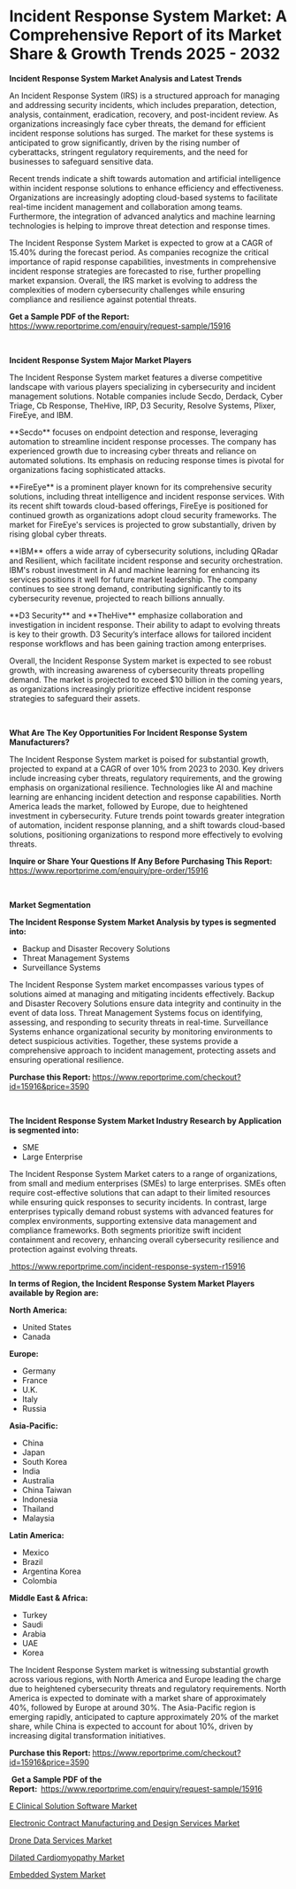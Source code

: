 <p><h1>Incident Response System Market: A Comprehensive Report of its Market Share & Growth Trends 2025 - 2032</h1></p><p><strong>Incident Response System Market Analysis and Latest Trends</strong></p>
<p><p>An Incident Response System (IRS) is a structured approach for managing and addressing security incidents, which includes preparation, detection, analysis, containment, eradication, recovery, and post-incident review. As organizations increasingly face cyber threats, the demand for efficient incident response solutions has surged. The market for these systems is anticipated to grow significantly, driven by the rising number of cyberattacks, stringent regulatory requirements, and the need for businesses to safeguard sensitive data.</p><p>Recent trends indicate a shift towards automation and artificial intelligence within incident response solutions to enhance efficiency and effectiveness. Organizations are increasingly adopting cloud-based systems to facilitate real-time incident management and collaboration among teams. Furthermore, the integration of advanced analytics and machine learning technologies is helping to improve threat detection and response times.</p><p>The Incident Response System Market is expected to grow at a CAGR of 15.40% during the forecast period. As companies recognize the critical importance of rapid response capabilities, investments in comprehensive incident response strategies are forecasted to rise, further propelling market expansion. Overall, the IRS market is evolving to address the complexities of modern cybersecurity challenges while ensuring compliance and resilience against potential threats.</p></p>
<p><strong>Get a Sample PDF of the Report:&nbsp;</strong> <a href="https://www.reportprime.com/enquiry/request-sample/15916?utm_campaign=950&utm_medium=2&utm_source=Github&utm_content=ia&utm_term=20032025&utm_id=incident-response-system">https://www.reportprime.com/enquiry/request-sample/15916</a></p>
<p>&nbsp;</p>
<p><strong>Incident Response System Major Market Players</strong></p>
<p><p>The Incident Response System market features a diverse competitive landscape with various players specializing in cybersecurity and incident management solutions. Notable companies include Secdo, Derdack, Cyber Triage, Cb Response, TheHive, IRP, D3 Security, Resolve Systems, Plixer, FireEye, and IBM.</p><p>**Secdo** focuses on endpoint detection and response, leveraging automation to streamline incident response processes. The company has experienced growth due to increasing cyber threats and reliance on automated solutions. Its emphasis on reducing response times is pivotal for organizations facing sophisticated attacks.</p><p>**FireEye** is a prominent player known for its comprehensive security solutions, including threat intelligence and incident response services. With its recent shift towards cloud-based offerings, FireEye is positioned for continued growth as organizations adopt cloud security frameworks. The market for FireEye's services is projected to grow substantially, driven by rising global cyber threats.</p><p>**IBM** offers a wide array of cybersecurity solutions, including QRadar and Resilient, which facilitate incident response and security orchestration. IBM's robust investment in AI and machine learning for enhancing its services positions it well for future market leadership. The company continues to see strong demand, contributing significantly to its cybersecurity revenue, projected to reach billions annually.</p><p>**D3 Security** and **TheHive** emphasize collaboration and investigation in incident response. Their ability to adapt to evolving threats is key to their growth. D3 Security’s interface allows for tailored incident response workflows and has been gaining traction among enterprises.</p><p>Overall, the Incident Response System market is expected to see robust growth, with increasing awareness of cybersecurity threats propelling demand. The market is projected to exceed $10 billion in the coming years, as organizations increasingly prioritize effective incident response strategies to safeguard their assets.</p></p>
<p>&nbsp;</p>
<p><strong>What Are The Key Opportunities For Incident Response System Manufacturers?</strong></p>
<p><p>The Incident Response System market is poised for substantial growth, projected to expand at a CAGR of over 10% from 2023 to 2030. Key drivers include increasing cyber threats, regulatory requirements, and the growing emphasis on organizational resilience. Technologies like AI and machine learning are enhancing incident detection and response capabilities. North America leads the market, followed by Europe, due to heightened investment in cybersecurity. Future trends point towards greater integration of automation, incident response planning, and a shift towards cloud-based solutions, positioning organizations to respond more effectively to evolving threats.</p></p>
<p><strong>Inquire or Share Your Questions If Any Before Purchasing This Report:</strong> <a href="https://www.reportprime.com/enquiry/pre-order/15916?utm_campaign=950&utm_medium=2&utm_source=Github&utm_content=ia&utm_term=20032025&utm_id=incident-response-system">https://www.reportprime.com/enquiry/pre-order/15916</a></p>
<p>&nbsp;</p>
<p><strong>Market Segmentation</strong></p>
<p><strong>The Incident Response System Market Analysis by types is segmented into:</strong></p>
<p><ul><li>Backup and Disaster Recovery Solutions</li><li>Threat Management Systems</li><li>Surveillance Systems</li></ul></p>
<p><p>The Incident Response System market encompasses various types of solutions aimed at managing and mitigating incidents effectively. Backup and Disaster Recovery Solutions ensure data integrity and continuity in the event of data loss. Threat Management Systems focus on identifying, assessing, and responding to security threats in real-time. Surveillance Systems enhance organizational security by monitoring environments to detect suspicious activities. Together, these systems provide a comprehensive approach to incident management, protecting assets and ensuring operational resilience.</p></p>
<p><strong>Purchase this Report:&nbsp;</strong><a href="https://www.reportprime.com/checkout?id=15916&price=3590&utm_campaign=950&utm_medium=2&utm_source=Github&utm_content=ia&utm_term=20032025&utm_id=incident-response-system">https://www.reportprime.com/checkout?id=15916&price=3590</a></p>
<p>&nbsp;</p>
<p><strong>The Incident Response System Market Industry Research by Application is segmented into:</strong></p>
<p><ul><li>SME</li><li>Large Enterprise</li></ul></p>
<p><p>The Incident Response System Market caters to a range of organizations, from small and medium enterprises (SMEs) to large enterprises. SMEs often require cost-effective solutions that can adapt to their limited resources while ensuring quick responses to security incidents. In contrast, large enterprises typically demand robust systems with advanced features for complex environments, supporting extensive data management and compliance frameworks. Both segments prioritize swift incident containment and recovery, enhancing overall cybersecurity resilience and protection against evolving threats.</p></p>
<p><a href="https://www.reportprime.com/incident-response-system-r15916?utm_campaign=950&utm_medium=2&utm_source=Github&utm_content=ia&utm_term=20032025&utm_id=incident-response-system">&nbsp;https://www.reportprime.com/incident-response-system-r15916</a></p>
<p><strong>In terms of Region, the Incident Response System Market Players available by Region are:</strong></p>
<p>
    <p> <strong> North America: </strong>
        <ul>
            <li>United States</li>
            <li>Canada</li>
        </ul>
        </p> 
    <p> <strong> Europe: </strong>
        <ul>
            <li>Germany</li>
            <li>France</li>
            <li>U.K.</li>
            <li>Italy</li>
            <li>Russia</li>
        </ul>
        </p> 
    <p> <strong> Asia-Pacific: </strong>
        <ul>
            <li>China</li>
            <li>Japan</li>
            <li>South Korea</li>
            <li>India</li>
            <li>Australia</li>
            <li>China Taiwan</li>
            <li>Indonesia</li>
            <li>Thailand</li>
            <li>Malaysia</li>
        </ul>
        </p> 
    <p> <strong> Latin America: </strong>
        <ul>
            <li>Mexico</li>
            <li>Brazil</li>
            <li>Argentina Korea</li>
            <li>Colombia</li>
        </ul>
        </p> 
    <p> <strong> Middle East & Africa: </strong>
        <ul>
            <li>Turkey</li>
            <li>Saudi</li>
            <li>Arabia</li>
            <li>UAE</li>
            <li>Korea</li>
        </ul>
    </p>
    </p>
<p><p>The Incident Response System market is witnessing substantial growth across various regions, with North America and Europe leading the charge due to heightened cybersecurity threats and regulatory requirements. North America is expected to dominate with a market share of approximately 40%, followed by Europe at around 30%. The Asia-Pacific region is emerging rapidly, anticipated to capture approximately 20% of the market share, while China is expected to account for about 10%, driven by increasing digital transformation initiatives.</p></p>
<p><strong>Purchase this Report: </strong><a href="https://www.reportprime.com/checkout?id=15916&price=3590&utm_campaign=950&utm_medium=2&utm_source=Github&utm_content=ia&utm_term=20032025&utm_id=incident-response-system">https://www.reportprime.com/checkout?id=15916&price=3590</a></p>
<p>&nbsp;<strong>Get a Sample PDF of the Report:&nbsp;&nbsp;</strong><a href="https://www.reportprime.com/enquiry/request-sample/15916?utm_campaign=950&utm_medium=2&utm_source=Github&utm_content=ia&utm_term=20032025&utm_id=incident-response-system">https://www.reportprime.com/enquiry/request-sample/15916</a></p>
<p><strong></strong></p>
<p><p><a href="https://github.com/lateshab69/Market-Research-Report-List-1/blob/main/e-clinical-solution-software-market.md?utm_campaign=950&utm_medium=2&utm_source=Github&utm_content=ia&utm_term=20032025&utm_id=incident-response-system">E Clinical Solution Software Market</a></p><p><a href="https://github.com/hedbomkrahe/Market-Research-Report-List-1/blob/main/electronic-contract-manufacturing-and-design-services-market.md?utm_campaign=950&utm_medium=2&utm_source=Github&utm_content=ia&utm_term=20032025&utm_id=incident-response-system">Electronic Contract Manufacturing and Design Services Market</a></p><p><a href="https://github.com/rosalinebhakta48/Market-Research-Report-List-1/blob/main/drone-data-services-market.md?utm_campaign=950&utm_medium=2&utm_source=Github&utm_content=ia&utm_term=20032025&utm_id=incident-response-system">Drone Data Services Market</a></p><p><a href="https://github.com/darenph8er/Market-Research-Report-List-1/blob/main/dilated-cardiomyopathy-market.md?utm_campaign=950&utm_medium=2&utm_source=Github&utm_content=ia&utm_term=20032025&utm_id=incident-response-system">Dilated Cardiomyopathy Market</a></p><p><a href="https://github.com/nkbaroga/Market-Research-Report-List-1/blob/main/embedded-system-market.md?utm_campaign=950&utm_medium=2&utm_source=Github&utm_content=ia&utm_term=20032025&utm_id=incident-response-system">Embedded System Market</a></p></p>